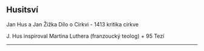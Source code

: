 ## Husitsví
Jan Hus a Jan Žižka
Dílo o Církvi - 1413 kritika církve

J. Hus inspiroval Martina Luthera (franzoucký teolog) + 95 Tezí



---